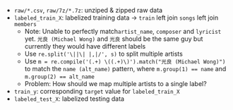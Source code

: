 - `raw/*.csv`, `raw/7z/*.7z`: unziped & zipped raw data
- `labeled_train_X`: labelized training data -> `train` left join `songs` left join `members`
  - Note: Unable to perfectly match`artist_name`, `composer` and `lyricist` yet. `光良 (Michael Wong)` and `光良` should be the same guy but currently they would have different labels
  - Use `re.split('\||\| |,|/', s)` to split multiple artists
  - Use `m = re.compile('(.+) \((.+)\)').match("光良 (Michael Wong)")` to match the `name (alt_name)` pattern, where `m.group(1) == name` and `m.group(2) == alt_name`
  - Problem: How should we map multiple artists to a single label?
- `train_y`: corresponding `target` value for `labeled_train_X`
- `labeled_test_X`: labelized testing data

